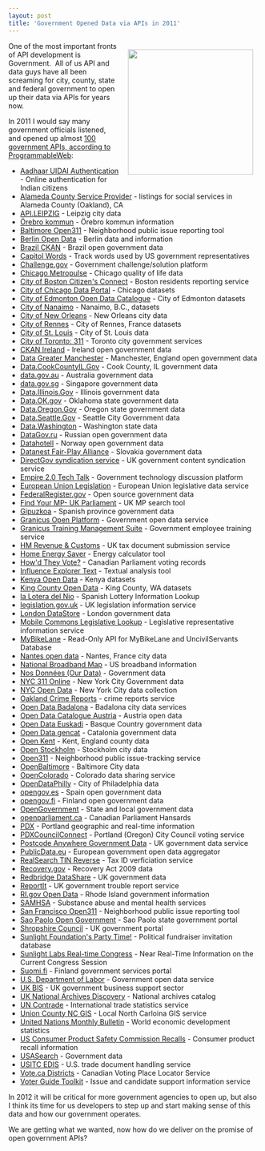 ```yaml
---
layout: post
title: 'Government Opened Data via APIs in 2011'
---
```

<p><a href="http://data.gov" target="_blank"><img style="padding: 15px;" src="http://kinlane-productions.s3.amazonaws.com/api-evangelist/federal-government/data-gov-logo-empowering-people.jpg" alt="" width="250" align="right" /></a></p>
<p>One of the most important fronts of API development is Government. &nbsp;All of us API and data guys have all been screaming for city, county, state and federal government to open up their data via APIs for years now.&nbsp;</p>
<p>In 2011 I would say many government officials listened, and opened up almost <a title="100 government APIs" href="http://www.programmableweb.com/apis/directory/1?apicat=Government&amp;maxdays=360">100 government APIs, according to ProgrammableWeb</a>:</p>
<ul class="mainlist">
<li><a href="http://www.programmableweb.com/api/aadhaar-uidai-authentication" target="_blank">Aadhaar UIDAI Authentication</a> - Online authentication for Indian citizens</li>
<li><a href="http://www.programmableweb.com/api/alameda-county-service-provider" target="_blank">Alameda County Service Provider</a> - listings for social services in Alameda County (Oakland), CA</li>
<li><a href="http://www.programmableweb.com/api/api.leipzig" target="_blank">API.LEIPZIG</a> - Leipzig city data</li>
<li><a href="http://www.programmableweb.com/api/rebro-kommun" target="_blank">&Ouml;rebro kommun</a> - &Ouml;rebro kommun information</li>
<li><a href="http://www.programmableweb.com/api/baltimore-open311" target="_blank">Baltimore Open311</a> - Neighborhood public issue reporting tool</li>
<li><a href="http://www.programmableweb.com/api/berlin-open-data" target="_blank">Berlin Open Data</a> - Berlin data and information</li>
<li><a href="http://www.programmableweb.com/api/brazil-ckan" target="_blank">Brazil CKAN</a> - Brazil open government data</li>
<li><a href="http://www.programmableweb.com/api/capitol-words" target="_blank">Capitol Words</a> - Track words used by US government representatives</li>
<li><a href="http://www.programmableweb.com/api/challenge.gov" target="_blank">Challenge.gov</a> - Government challenge/solution platform</li>
<li><a href="http://www.programmableweb.com/api/chicago-metropulse" target="_blank">Chicago Metropulse</a> - Chicago quality of life data</li>
<li><a href="http://www.programmableweb.com/api/city-of-boston-citizens-connect" target="_blank">City of Boston Citizen's Connect</a> - Boston residents reporting service</li>
<li><a href="http://www.programmableweb.com/api/city-of-chicago-data-portal" target="_blank">City of Chicago Data Portal</a> - Chicago datasets</li>
<li><a href="http://www.programmableweb.com/api/city-of-edmonton-open-data-catalogue" target="_blank">City of Edmonton Open Data Catalogue</a> - City of Edmonton datasets</li>
<li><a href="http://www.programmableweb.com/api/city-of-nanaimo" target="_blank">City of Nanaimo</a> - Nanaimo, B.C., datasets</li>
<li><a href="http://www.programmableweb.com/api/city-of-new-orleans" target="_blank">City of New Orleans</a> - New Orleans city data</li>
<li><a href="http://www.programmableweb.com/api/city-of-rennes" target="_blank">City of Rennes</a> - City of Rennes, France datasets</li>
<li><a href="http://www.programmableweb.com/api/city-of-st.-louis" target="_blank">City of St. Louis</a> - City of St. Louis data</li>
<li><a href="http://www.programmableweb.com/api/city-of-toronto-311" target="_blank">City of Toronto: 311</a> - Toronto city government services</li>
<li><a href="http://www.programmableweb.com/api/ckan-ireland" target="_blank">CKAN Ireland</a> - Ireland open government data</li>
<li><a href="http://www.programmableweb.com/api/data-greater-manchester" target="_blank">Data Greater Manchester</a> - Manchester, England open government data</li>
<li><a href="http://www.programmableweb.com/api/data.cookcountyil.gov" target="_blank">Data.CookCountyIL.Gov</a> - Cook County, IL government data</li>
<li><a href="http://www.programmableweb.com/api/data.gov.au" target="_blank">data.gov.au</a> - Australia government data</li>
<li><a href="http://www.programmableweb.com/api/data.gov.sg" target="_blank">data.gov.sg</a> - Singapore government data</li>
<li><a href="http://www.programmableweb.com/api/data.illinois.gov" target="_blank">Data.Illinois.Gov</a> - Illinois government data</li>
<li><a href="http://www.programmableweb.com/api/data.ok.gov" target="_blank">Data.OK.gov</a> - Oklahoma state government data</li>
<li><a href="http://www.programmableweb.com/api/data.oregon.gov" target="_blank">Data.Oregon.Gov</a> - Oregon state government data</li>
<li><a href="http://www.programmableweb.com/api/data.seattle.gov" target="_blank">Data.Seattle.Gov</a> - Seattle City Government data</li>
<li><a href="http://www.programmableweb.com/api/data.washington" target="_blank">Data.Washington</a> - Washington state data</li>
<li><a href="http://www.programmableweb.com/api/datagov.ru" target="_blank">DataGov.ru</a> - Russian open government data</li>
<li><a href="http://www.programmableweb.com/api/datahotell" target="_blank">Datahotell</a> - Norway open government data</li>
<li><a href="http://www.programmableweb.com/api/datanest-fair-play-alliance" target="_blank">Datanest Fair-Play Alliance</a> - Slovakia government data</li>
<li><a href="http://www.programmableweb.com/api/directgov-syndication-service" target="_blank">DirectGov syndication service</a> - UK government content syndication service</li>
<li><a href="http://www.programmableweb.com/api/empire-2.0-tech-talk" target="_blank">Empire 2.0 Tech Talk</a> - Government technology discussion platform</li>
<li><a href="http://www.programmableweb.com/api/european-union-legislation" target="_blank">European Union Legislation</a> - European Union legislative data service</li>
<li><a href="http://www.programmableweb.com/api/federalregister.gov" target="_blank">FederalRegister.gov</a> - Open source government data</li>
<li><a href="http://www.programmableweb.com/api/find-your-mp-uk-parliament" target="_blank">Find Your MP- UK Parliament</a> - UK MP search tool</li>
<li><a href="http://www.programmableweb.com/api/gipuzkoa" target="_blank">Gipuzkoa</a> - Spanish province government data</li>
<li><a href="http://www.programmableweb.com/api/granicus-open-platform" target="_blank">Granicus Open Platform</a> - Government open data service</li>
<li><a href="http://www.programmableweb.com/api/granicus-training-management-suite" target="_blank">Granicus Training Management Suite</a> - Government employee training service</li>
<li><a href="http://www.programmableweb.com/api/hm-revenue-customs" target="_blank">HM Revenue &amp; Customs</a> - UK tax document submission service</li>
<li><a href="http://www.programmableweb.com/api/home-energy-saver" target="_blank">Home Energy Saver</a> - Energy calculator tool</li>
<li><a href="http://www.programmableweb.com/api/howd-they-vote" target="_blank">How'd They Vote?</a> - Canadian Parliament voting records</li>
<li><a href="http://www.programmableweb.com/api/influence-explorer-text" target="_blank">Influence Explorer Text</a> - Textual analysis tool</li>
<li><a href="http://www.programmableweb.com/api/kenya-open-data" target="_blank">Kenya Open Data</a> - Kenya datasets</li>
<li><a href="http://www.programmableweb.com/api/king-county-open-data" target="_blank">King County Open Data</a> - King County, WA datasets</li>
<li><a href="http://www.programmableweb.com/api/la-lotera-del-nio" target="_blank">la Lotera del Nio</a> - Spanish Lottery Information Lookup</li>
<li><a href="http://www.programmableweb.com/api/legislation.gov.uk" target="_blank">legislation.gov.uk</a> - UK legislation information service</li>
<li><a href="http://www.programmableweb.com/api/london-datastore" target="_blank">London DataStore</a> - London government data</li>
<li><a href="http://www.programmableweb.com/api/mobile-commons-legislative-lookup" target="_blank">Mobile Commons Legislative Lookup</a> - Legislative representative information service</li>
<li><a href="http://www.programmableweb.com/api/mybikelane" target="_blank">MyBikeLane</a> - Read-Only API for MyBikeLane and UncivilServants Database</li>
<li><a href="http://www.programmableweb.com/api/nantes-open-data" target="_blank">Nantes open data</a> - Nantes, France city data</li>
<li><a href="http://www.programmableweb.com/api/national-broadband-map" target="_blank">National Broadband Map</a> - US broadband information</li>
<li><a href="http://www.programmableweb.com/api/nos-donnes-our-data" target="_blank">Nos Donn&eacute;es (Our Data)</a> - Government data</li>
<li><a href="http://www.programmableweb.com/api/nyc-311-online" target="_blank">NYC 311 Online</a> - New York City Government data</li>
<li><a href="http://www.programmableweb.com/api/nyc-open-data" target="_blank">NYC Open Data</a> - New York City data collection</li>
<li><a href="http://www.programmableweb.com/api/oakland-crime-reports" target="_blank">Oakland Crime Reports</a> - crime reports service</li>
<li><a href="http://www.programmableweb.com/api/open-data-badalona" target="_blank">Open Data Badalona</a> - Badalona city data services</li>
<li><a href="http://www.programmableweb.com/api/open-data-catalogue-austria" target="_blank">Open Data Catalogue Austria</a> - Austria open data</li>
<li><a href="http://www.programmableweb.com/api/open-data-euskadi" target="_blank">Open Data Euskadi</a> - Basque Country government data</li>
<li><a href="http://www.programmableweb.com/api/open-data-gencat" target="_blank">Open Data gencat</a> - Catalonia government data</li>
<li><a href="http://www.programmableweb.com/api/open-kent" target="_blank">Open Kent</a> - Kent, England county data</li>
<li><a href="http://www.programmableweb.com/api/open-stockholm" target="_blank">Open Stockholm</a> - Stockholm city data</li>
<li><a href="http://www.programmableweb.com/api/open311" target="_blank">Open311</a> - Neighborhood public issue-tracking service</li>
<li><a href="http://www.programmableweb.com/api/openbaltimore" target="_blank">OpenBaltimore</a> - Baltimore City data</li>
<li><a href="http://www.programmableweb.com/api/opencolorado" target="_blank">OpenColorado</a> - Colorado data sharing service</li>
<li><a href="http://www.programmableweb.com/api/opendataphilly" target="_blank">OpenDataPhilly</a> - City of Philadelphia data</li>
<li><a href="http://www.programmableweb.com/api/opengov.es" target="_blank">opengov.es</a> - Spain open government data</li>
<li><a href="http://www.programmableweb.com/api/opengov.fi" target="_blank">opengov.fi</a> - Finland open government data</li>
<li><a href="http://www.programmableweb.com/api/opengovernment" target="_blank">OpenGovernment</a> - State and local government data</li>
<li><a href="http://www.programmableweb.com/api/openparliament.ca" target="_blank">openparliament.ca</a> - Canadian Parliament Hansards</li>
<li><a href="http://www.programmableweb.com/api/pdx" target="_blank">PDX</a> - Portland geographic and real-time information</li>
<li><a href="http://www.programmableweb.com/api/pdxcouncilconnect" target="_blank">PDXCouncilConnect</a> - Portland (Oregon) City Council voting service</li>
<li><a href="http://www.programmableweb.com/api/postcode-anywhere-government-data" target="_blank">Postcode Anywhere Government Data</a> - UK government data service</li>
<li><a href="http://www.programmableweb.com/api/publicdata.eu" target="_blank">PublicData.eu</a> - European government open data aggregator</li>
<li><a href="http://www.programmableweb.com/api/realsearch-tin-reverse" target="_blank">RealSearch TIN Reverse</a> - Tax ID verficiation service</li>
<li><a href="http://www.programmableweb.com/api/recovery.gov" target="_blank">Recovery.gov</a> - Recovery Act 2009 data</li>
<li><a href="http://www.programmableweb.com/api/redbridge-datashare" target="_blank">Redbridge DataShare</a> - UK government data</li>
<li><a href="http://www.programmableweb.com/api/reportit" target="_blank">ReportIt</a> - UK government trouble report service</li>
<li><a href="http://www.programmableweb.com/api/ri.gov-open-data" target="_blank">RI.gov Open Data</a> - Rhode Island government information</li>
<li><a href="http://www.programmableweb.com/api/samhsa" target="_blank">SAMHSA</a> - Substance abuse and mental health services</li>
<li><a href="http://www.programmableweb.com/api/san-francisco-open311" target="_blank">San Francisco Open311</a> - Neighborhood public issue reporting tool</li>
<li><a href="http://www.programmableweb.com/api/sao-paolo-open-government" target="_blank">Sao Paolo Open Government</a> - Sao Paolo state government portal</li>
<li><a href="http://www.programmableweb.com/api/shropshire-council" target="_blank">Shropshire Council</a> - UK government portal</li>
<li><a href="http://www.programmableweb.com/api/sunlight-foundations-party-time" target="_blank">Sunlight Foundation's Party Time!</a> - Political fundraiser invitation database</li>
<li><a href="http://www.programmableweb.com/api/sunlight-labs-real-time-congress" target="_blank">Sunlight Labs Real-time Congress</a> - Near Real-Time Information on the Current Congress Session</li>
<li><a href="http://www.programmableweb.com/api/suomi.fi" target="_blank">Suomi.fi</a> - Finland government services portal</li>
<li><a href="http://www.programmableweb.com/api/u.s.-department-of-labor" target="_blank">U.S. Department of Labor</a> - Government open data service</li>
<li><a href="http://www.programmableweb.com/api/uk-bis" target="_blank">UK BIS</a> - UK government business support sector</li>
<li><a href="http://www.programmableweb.com/api/uk-national-archives-discovery" target="_blank">UK National Archives Discovery</a> - National archives catalog</li>
<li><a href="http://www.programmableweb.com/api/un-contrade" target="_blank">UN Contrade</a> - International trade statistics service</li>
<li><a href="http://www.programmableweb.com/api/union-county-nc-gis" target="_blank">Union County NC GIS</a> - Local North Carloina GIS service</li>
<li><a href="http://www.programmableweb.com/api/united-nations-monthly-bulletin" target="_blank">United Nations Monthly Bulletin</a> - World economic development statistics</li>
<li><a href="http://www.programmableweb.com/api/us-consumer-product-safety-commission-recalls" target="_blank">US Consumer Product Safety Commission Recalls</a> - Consumer product recall information</li>
<li><a href="http://www.programmableweb.com/api/usasearch" target="_blank">USASearch</a> - Government data</li>
<li><a href="http://www.programmableweb.com/api/usitc-edis" target="_blank">USITC EDIS</a> - U.S. trade document handling service</li>
<li><a href="http://www.programmableweb.com/api/vote.ca-districts" target="_blank">Vote.ca Districts</a> - Canadian Voting Place Locator Service</li>
<li><a href="http://www.programmableweb.com/api/voter-guide-toolkit" target="_blank">Voter Guide Toolkit</a> - Issue and candidate support information service </li>
</ul>
<p>In 2012 it will be critical for more government agencies to open up, but also I think its time for us developers to step up and start making sense of this data and how our government operates.</p>
<p>We are getting what we wanted, now how do we deliver on the promise of open government APIs?</p>
<ul>
</ul>